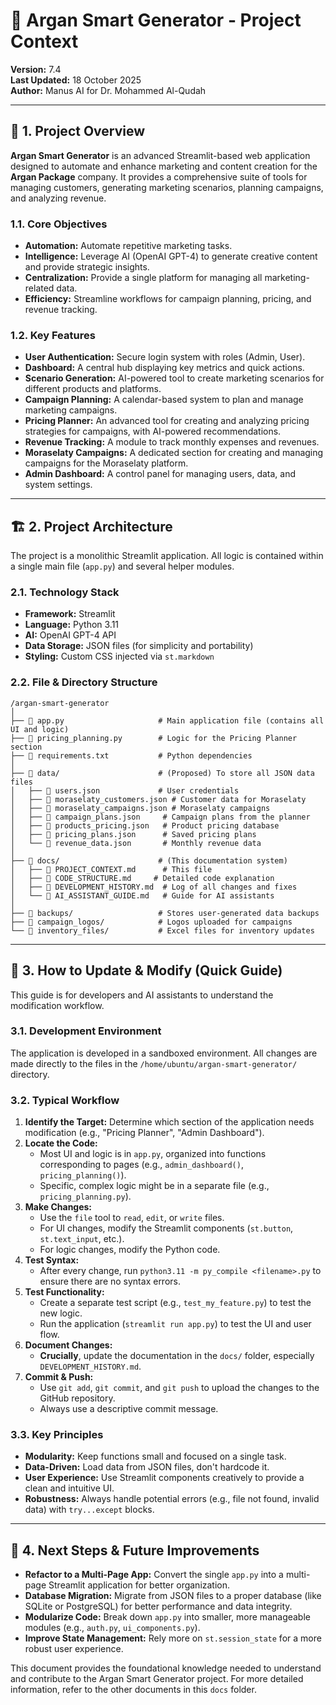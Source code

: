 # 🧠 Argan Smart Generator - Project Context

**Version:** 7.4  
**Last Updated:** 18 October 2025  
**Author:** Manus AI for Dr. Mohammed Al-Qudah

---

## 🎯 1. Project Overview

**Argan Smart Generator** is an advanced Streamlit-based web application designed to automate and enhance marketing and content creation for the **Argan Package** company. It provides a comprehensive suite of tools for managing customers, generating marketing scenarios, planning campaigns, and analyzing revenue.

### 1.1. Core Objectives

- **Automation:** Automate repetitive marketing tasks.
- **Intelligence:** Leverage AI (OpenAI GPT-4) to generate creative content and provide strategic insights.
- **Centralization:** Provide a single platform for managing all marketing-related data.
- **Efficiency:** Streamline workflows for campaign planning, pricing, and revenue tracking.

### 1.2. Key Features

- **User Authentication:** Secure login system with roles (Admin, User).
- **Dashboard:** A central hub displaying key metrics and quick actions.
- **Scenario Generation:** AI-powered tool to create marketing scenarios for different products and platforms.
- **Campaign Planning:** A calendar-based system to plan and manage marketing campaigns.
- **Pricing Planner:** An advanced tool for creating and analyzing pricing strategies for campaigns, with AI-powered recommendations.
- **Revenue Tracking:** A module to track monthly expenses and revenues.
- **Moraselaty Campaigns:** A dedicated section for creating and managing campaigns for the Moraselaty platform.
- **Admin Dashboard:** A control panel for managing users, data, and system settings.

---

## 🏗️ 2. Project Architecture

The project is a monolithic Streamlit application. All logic is contained within a single main file (`app.py`) and several helper modules.

### 2.1. Technology Stack

- **Framework:** Streamlit
- **Language:** Python 3.11
- **AI:** OpenAI GPT-4 API
- **Data Storage:** JSON files (for simplicity and portability)
- **Styling:** Custom CSS injected via `st.markdown`

### 2.2. File & Directory Structure

```
/argan-smart-generator
│
├── 📄 app.py                     # Main application file (contains all UI and logic)
├── 📄 pricing_planning.py        # Logic for the Pricing Planner section
├── 📄 requirements.txt           # Python dependencies
│
├── 📁 data/                      # (Proposed) To store all JSON data files
│   ├── 📄 users.json             # User credentials
│   ├── 📄 moraselaty_customers.json # Customer data for Moraselaty
│   ├── 📄 moraselaty_campaigns.json # Moraselaty campaigns
│   ├── 📄 campaign_plans.json     # Campaign plans from the planner
│   ├── 📄 products_pricing.json   # Product pricing database
│   ├── 📄 pricing_plans.json      # Saved pricing plans
│   └── 📄 revenue_data.json       # Monthly revenue data
│
├── 📁 docs/                      # (This documentation system)
│   ├── 📄 PROJECT_CONTEXT.md      # This file
│   ├── 📄 CODE_STRUCTURE.md     # Detailed code explanation
│   ├── 📄 DEVELOPMENT_HISTORY.md  # Log of all changes and fixes
│   └── 📄 AI_ASSISTANT_GUIDE.md   # Guide for AI assistants
│
├── 📁 backups/                   # Stores user-generated data backups
├── 📁 campaign_logos/            # Logos uploaded for campaigns
└── 📁 inventory_files/           # Excel files for inventory updates
```

---

## 🔄 3. How to Update & Modify (Quick Guide)

This guide is for developers and AI assistants to understand the modification workflow.

### 3.1. Development Environment

The application is developed in a sandboxed environment. All changes are made directly to the files in the `/home/ubuntu/argan-smart-generator/` directory.

### 3.2. Typical Workflow

1.  **Identify the Target:** Determine which section of the application needs modification (e.g., "Pricing Planner", "Admin Dashboard").
2.  **Locate the Code:**
    - Most UI and logic is in `app.py`, organized into functions corresponding to pages (e.g., `admin_dashboard()`, `pricing_planning()`).
    - Specific, complex logic might be in a separate file (e.g., `pricing_planning.py`).
3.  **Make Changes:**
    - Use the `file` tool to `read`, `edit`, or `write` files.
    - For UI changes, modify the Streamlit components (`st.button`, `st.text_input`, etc.).
    - For logic changes, modify the Python code.
4.  **Test Syntax:**
    - After every change, run `python3.11 -m py_compile <filename>.py` to ensure there are no syntax errors.
5.  **Test Functionality:**
    - Create a separate test script (e.g., `test_my_feature.py`) to test the new logic.
    - Run the application (`streamlit run app.py`) to test the UI and user flow.
6.  **Document Changes:**
    - **Crucially**, update the documentation in the `docs/` folder, especially `DEVELOPMENT_HISTORY.md`.
7.  **Commit & Push:**
    - Use `git add`, `git commit`, and `git push` to upload the changes to the GitHub repository.
    - Always use a descriptive commit message.

### 3.3. Key Principles

- **Modularity:** Keep functions small and focused on a single task.
- **Data-Driven:** Load data from JSON files, don't hardcode it.
- **User Experience:** Use Streamlit components creatively to provide a clean and intuitive UI.
- **Robustness:** Always handle potential errors (e.g., file not found, invalid data) with `try...except` blocks.

---

## 🚀 4. Next Steps & Future Improvements

- **Refactor to a Multi-Page App:** Convert the single `app.py` into a multi-page Streamlit application for better organization.
- **Database Migration:** Migrate from JSON files to a proper database (like SQLite or PostgreSQL) for better performance and data integrity.
- **Modularize Code:** Break down `app.py` into smaller, more manageable modules (e.g., `auth.py`, `ui_components.py`).
- **Improve State Management:** Rely more on `st.session_state` for a more robust user experience.

This document provides the foundational knowledge needed to understand and contribute to the Argan Smart Generator project. For more detailed information, refer to the other documents in this `docs` folder.

